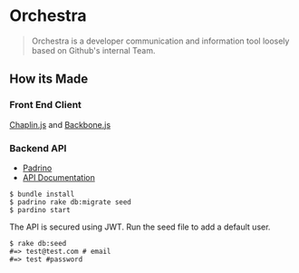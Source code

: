 # Orchestra

> Orchestra is a developer communication and information tool loosely based on Github's internal Team.

## How its Made
### Front End Client
[Chaplin.js](http://chaplinjs.org/) and [Backbone.js](http://backbonejs.org/)

### Backend API
- [Padrino](http://www.padrinorb.com/)
- [API Documentation](http://opusgroupllc.github.io/orchestra-api-docs/#introduction)


```shell
$ bundle install
$ padrino rake db:migrate seed
$ pardino start
```

The API is secured using JWT.  Run the seed file to add a default user.

```shell
$ rake db:seed
#=> test@test.com # email
#=> test #password
```
